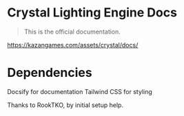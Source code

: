 # Crystal Lighting Engine Docs

> This is the official documentation.

https://kazangames.com/assets/crystal/docs/

# Dependencies

Docsify for documentation
Tailwind CSS for styling

Thanks to RookTKO, by initial setup help.

